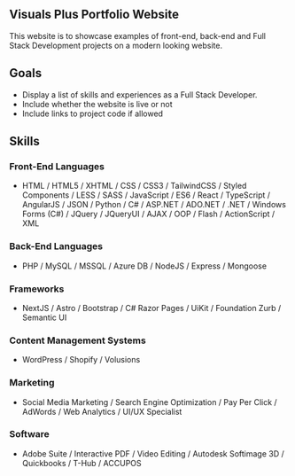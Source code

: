 ## Visuals Plus Portfolio Website

This website is to showcase examples of front-end, back-end and Full Stack Development projects on a modern looking website.

## Goals

- Display a list of skills and experiences as a Full Stack Developer.
- Include whether the website is live or not
- Include links to project code if allowed

## Skills

### Front-End Languages

- HTML / HTML5 / XHTML / CSS / CSS3 / TailwindCSS / Styled Components / LESS / SASS / JavaScript / ES6 / React / TypeScript / AngularJS / JSON / Python / C# / ASP.NET / ADO.NET / .NET / Windows Forms (C#) / JQuery / JQueryUI / AJAX / OOP / Flash / ActionScript / XML 

### Back-End Languages

- PHP / MySQL / MSSQL / Azure DB / NodeJS / Express / Mongoose 

### Frameworks

- NextJS / Astro / Bootstrap / C# Razor Pages / UiKit / Foundation Zurb / Semantic UI 

### Content Management Systems

- WordPress / Shopify / Volusions 

### Marketing

- Social Media Marketing / Search Engine Optimization / Pay Per Click / AdWords / Web Analytics / UI/UX Specialist 

### Software

- Adobe Suite / Interactive PDF / Video Editing / Autodesk Softimage 3D / Quickbooks / T-Hub / ACCUPOS 